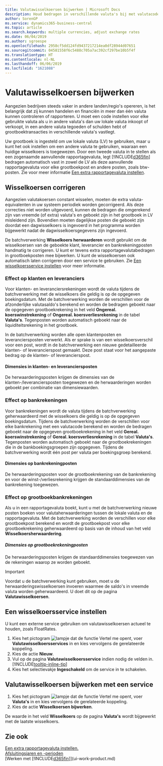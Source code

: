 ```yaml
---
title: Valutawisselkoersen bijwerken | Microsoft Docs
description: Houd bedragen in verschillende valuta's bij met valutacodes en laat Business Central u helpen wisselkoersen van geboekte posten aan te passen met behulp van een externe service.
author: SorenGP
ms.service: dynamics365-business-central
ms.topic: article
ms.search.keywords: multiple currencies, adjust exchange rates
ms.date: 06/04/2019
ms.author: sgroespe
ms.openlocfilehash: 2958cf5dd124fd9437217214ea0df28944d07651
ms.sourcegitcommit: 04581558f6c5488c705a7ac392cf297be10b5f4f
ms.translationtype: HT
ms.contentlocale: nl-NL
ms.lasthandoff: 06/06/2019
ms.locfileid: "1621088"
---
```

# <a name="update-currency-exchange-rates"></a>Valutawisselkoersen bijwerken
Aangezien bedrijven steeds vaker in andere landen/regio's opereren, is het belangrijk dat zij kunnen handelen en financiën in meer dan één valuta kunnen controleren of rapporteren. U moet een code instellen voor elke gebruikte valuta als u in andere valuta's dan uw lokale valuta inkoopt of verkoopt, in een andere valuta tegoeden of schulden hebt of grootboektransacties in verschillende valuta's vastlegt.

Uw grootboek is ingesteld om uw lokale valuta (LV) te gebruiken, maar u kunt het ook instellen om een andere valuta te gebruiken, waaraan een huidige wisselkoers is toegewezen. Door een tweede valuta in te stellen als een zogenaamde aanvullende rapportagevaluta, legt [!INCLUDE[d365fin](includes/d365fin_md.md)] bedragen automatisch vast in zowel de LV als deze aanvullende rapportagevaluta voor elke grootboekpost en andere posten, zoals btw-posten. Zie voor meer informatie [Een extra rapportagevaluta instellen](finance-how-setup-additional-currencies.md).

## <a name="adjusting-exchange-rates"></a>Wisselkoersen corrigeren
Aangezien valutakoersen constant wisselen, moeten de extra valuta-equivalenten in uw systeem periodiek worden gecorrigeerd. Als deze correcties niet worden uitgevoerd, kunnen de bedragen die omgerekend zijn van vreemde (of extra) valuta's en geboekt zijn in het grootboek in LV misleidend zijn. Bovendien moeten dagelijkse posten die geboekt zijn doordat een dagwisselkoers is ingevoerd in het programma worden bijgewerkt nadat de dagwisselkoersgegevens zijn ingevoerd.

De batchverwerking **Wisselkoers herwaarderen** wordt gebruikt om de wisselkoersen van de geboekte klant, leverancier en bankrekeningposten handmatig te corrigeren. U kunt er tevens extra rapportagevalutabedragen in grootboekposten mee bijwerken. U kunt de wisselkoersen ook automatisch laten corrigeren door een service te gebruiken. Zie [Een wisselkoersservice instellen](finance-how-update-currencies.md#to-set-up-a-currency-exchange-rate-service) voor meer informatie.

### <a name="effect-on-customers-and-vendors"></a>Effect op klanten en leveranciers
Voor klanten- en leveranciersrekeningen wordt de valuta tijdens de batchverwerking met de wisselkoers die geldig is op de opgegeven boekingsdatum. Met de batchverwerking worden de verschillen voor de afzonderlijke valutasaldo's berekend en worden de bedragen geboekt naar de opgegeven grootboekrekening in het veld **Ongereal. koerswinstrekening** of **Ongereal. koersverliesrekening** in de tabel **Valuta's**. Tegenposten worden automatisch geboekt naar de liquiditeitsrekening in het grootboek.

In de batchverwerking worden alle open klantenposten en leveranciersposten verwerkt. Als er sprake is van een wisselkoersverschil voor een post, wordt in de batchverwerking een nieuwe gedetailleerde klanten- of leverancierspost gemaakt. Deze post staat voor het aangepaste bedrag op de klanten- of leverancierspost.

#### <a name="dimensions-on-customer-and-vendor-ledger-entries"></a>Dimensies in klanten- en leveranciersposten
De herwaarderingsposten krijgen de dimensies van de klanten-/leveranciersposten toegewezen en de herwaarderingen worden geboekt per combinatie van dimensiewaarden.

### <a name="effect-on-bank-accounts"></a>Effect op bankrekeningen
Voor bankrekeningen wordt de valuta tijdens de batchverwerking geherwaardeerd met de wisselkoers die geldig is op de opgegeven boekingsdatum. Tijdens de batchverwerking worden de verschillen voor elke bankrekening met een valutacode berekend en worden de bedragen geboekt naar de opgegeven grootboekrekening in het veld **Gereal. koerswinstrekening** of **Gereal. koersverliesrekening** in de tabel **Valuta's**. Tegenposten worden automatisch geboekt naar de grootboekrekeningen die in de bankboekingsgroepen zijn opgegeven. Tijdens de batchverwerking wordt één post per valuta per boekingsgroep berekend.

#### <a name="dimensions-on-bank-account-entries"></a>Dimensies op bankrekeningposten
De herwaarderingsposten voor de grootboekrekening van de bankrekening en voor de winst-/verliesrekening krijgen de standaarddimensies van de bankrekening toegewezen.

### <a name="effect-on-gl-accounts"></a>Effect op grootboekbankrekeningen
Als u in een rapportagevaluta boekt, kunt u met de batchverwerking nieuwe posten boeken voor valutaherwaarderingen tussen de lokale valuta en de rapportagevaluta. Met de batchverwerking worden de verschillen voor elke grootboekpost berekend en wordt de grootboekpost voor elke grootboekrekening geherwaardeerd op basis van de inhoud van het veld **Wisselkoersherwaardering**.

##### <a name="dimensions-on-gl-account-entries"></a>Dimensies op grootboekrekeningposten
De herwaarderingsposten krijgen de standaarddimensies toegewezen van de rekeningen waarop ze worden geboekt.

> [!Important]
> Voordat u de batchverwerking kunt gebruiken, moet u de herwaarderingswisselkoersen invoeren waarmee de saldo's in vreemde valuta worden geherwaardeerd. U doet dit op de pagina **Valutawisselkoersen**.

## <a name="to-set-up-a-currency-exchange-rate-service"></a>Een wisselkoersservice instellen
U kunt een externe service gebruiken om valutawisselkoersen actueel te houden, zoals FloatRates.

1. Kies het pictogram ![lampje dat de functie Vertel me opent](media/ui-search/search_small.png "Vertel me wat u wilt doen"), voer **Valutawisselkoersservices** in en kies vervolgens de gerelateerde koppeling.
2. Kies de actie **Nieuw**.
3. Vul op de pagina **Valutawisselkoersservice** indien nodig de velden in. [!INCLUDE[tooltip-inline-tip](includes/tooltip-inline-tip_md.md)]
4. Kies het selectievakje **Ingeschakeld** om de service in te schakelen.

## <a name="to-update-currency-exchange-rates-through-a-service"></a>Valutawisselkoersen bijwerken met een service
1. Kies het pictogram ![lampje dat de functie Vertel me opent](media/ui-search/search_small.png "Vertel me wat u wilt doen"), voer **Valuta's** in en kies vervolgens de gerelateerde koppeling.
2. Kies de actie **Wisselkoersen bijwerken**.

De waarde in het veld **Wisselkoers** op de pagina **Valuta's** wordt bijgewerkt met de laatste wisselkoers.

## <a name="see-also"></a>Zie ook
[Een extra rapportagevaluta instellen.](finance-how-setup-additional-currencies.md)  
[Afsluitingsjaren en -perioden](year-close-years-periods.md)  
[Werken met [!INCLUDE[d365fin](includes/d365fin_md.md)]](ui-work-product.md)
